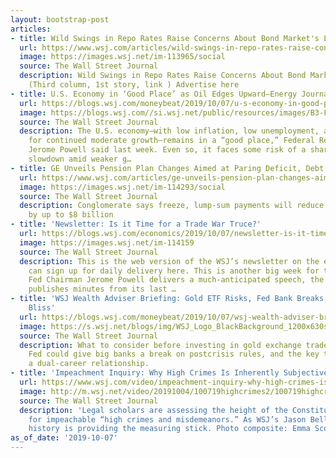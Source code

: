```yaml
---
layout: bootstrap-post
articles:
- title: Wild Swings in Repo Rates Raise Concerns About Bond Market's Liquidity...
  url: https://www.wsj.com/articles/wild-swings-in-repo-rates-raise-concerns-about-bond-markets-liquidity-11570449601
  image: https://images.wsj.net/im-113965/social
  source: The Wall Street Journal
  description: Wild Swings in Repo Rates Raise Concerns About Bond Market's Liquidity...
    (Third column, 1st story, link ) Advertise here
- title: U.S. Economy in ‘Good Place’ as Oil Edges Upward—Energy Journal
  url: https://blogs.wsj.com/moneybeat/2019/10/07/u-s-economy-in-good-place-as-oil-edges-upward-energy-journal/
  image: https://blogs.wsj.com//si.wsj.net/public/resources/images/B3-FD615_Powell_P_20191007083526.jpg
  source: The Wall Street Journal
  description: The U.S. economy—with low inflation, low unemployment, and an outlook
    for continued moderate growth—remains in a “good place,” Federal Reserve Chairman
    Jerome Powell said last week. Even so, it faces some risk of a sharper-than-expected
    slowdown amid weaker g…
- title: GE Unveils Pension Plan Changes Aimed at Paring Deficit, Debt Load
  url: https://www.wsj.com/articles/ge-unveils-pension-plan-changes-aimed-at-paring-deficit-debt-load-11570447318
  image: https://images.wsj.net/im-114293/social
  source: The Wall Street Journal
  description: Conglomerate says freeze, lump-sum payments will reduce pension deficit
    by up to $8 billion
- title: 'Newsletter: Is it Time for a Trade War Truce?'
  url: https://blogs.wsj.com/economics/2019/10/07/newsletter-is-it-time-for-a-trade-war-truce/
  image: https://images.wsj.net/im-114159
  source: The Wall Street Journal
  description: This is the web version of the WSJ’s newsletter on the economy. You
    can sign up for daily delivery here. This is another big week for the economy.
    Fed Chairman Jerome Powell delivers a much-anticipated speech, the central bank
    publishes minutes from its last …
- title: 'WSJ Wealth Adviser Briefing: Gold ETF Risks, Fed Bank Breaks, Dual-Career
    Bliss'
  url: https://blogs.wsj.com/moneybeat/2019/10/07/wsj-wealth-adviser-briefing-gold-etf-risks-fed-bank-breaks-dual-career-bliss/
  image: https://s.wsj.net/blogs/img/WSJ_Logo_BlackBackground_1200x630social
  source: The Wall Street Journal
  description: What to consider before investing in gold exchange traded funds; the
    Fed could give big banks a break on postcrisis rules, and the key to bliss in
    a dual-career relationship.
- title: 'Impeachment Inquiry: Why High Crimes Is Inherently Subjective'
  url: https://www.wsj.com/video/impeachment-inquiry-why-high-crimes-is-inherently-subjective/473B83EA-D18E-4E59-80F8-A1701540EE13.html
  image: http://m.wsj.net/video/20191004/100719highcrimes2/100719highcrimes2_1280x720.jpg
  source: The Wall Street Journal
  description: 'Legal scholars are assessing the height of the Constitutional bar
    for impeachable “high crimes and misdemeanors.” As WSJ’s Jason Bellini explains,
    history is providing the measuring stick. Photo composite: Emma Scott'
as_of_date: '2019-10-07'
---
```


